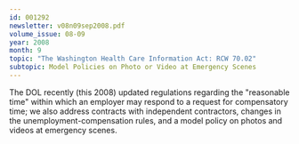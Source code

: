 ```yaml
---
id: 001292
newsletter: v08n09sep2008.pdf
volume_issue: 08-09
year: 2008
month: 9
topic: "The Washington Health Care Information Act: RCW 70.02"
subtopic: Model Policies on Photo or Video at Emergency Scenes
---
```


The DOL recently (this 2008) updated regulations regarding the "reasonable time" within which an employer may respond to a request for compensatory time; we also address contracts with independent contractors, changes in the unemployment-compensation rules, and a model policy on photos and videos at emergency scenes.